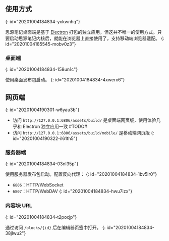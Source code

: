 ## 使用方式
{: id="20201004184834-yxkwnhq"}

思源笔记桌面端是基于 [Electron](https://www.electronjs.org) 打包的独立应用，但这并不唯一的使用方式。只要启动思源笔记内核后，就能在浏览器上直接使用了，支持移动端浏览器适配。
{: id="20201004185545-mobv0z3"}

### 桌面端
{: id="20201004184834-158un1c"}

使用桌面发布包启动。
{: id="20201004184834-4xwerx6"}

## 网页端
{: id="20201004190301-w6yau3b"}

* 访问 `http://127.0.0.1:6806/assets/build/` 是桌面端网页版，使用体验几乎和 Electron 独立应用一致 #TODO#
* 访问 `http://127.0.0.1:6806/assets/build/mobile/` 是移动端网页版
{: id="20201004190322-il61th5"}

### 服务器端
{: id="20201004184834-03nl35p"}

使用服务器发布包启动。配置反向代理：
{: id="20201004184834-1bv5lr0"}

* `6806`：HTTP/WebSocket
* `6807`：HTTP/WebDAV
{: id="20201004184834-hwu7izx"}

### 内容块 URL
{: id="20201004184834-t2poxjp"}

通过访问 `/blocks/{id}` 后在编辑器页签中打开。
{: id="20201004184834-38jlwu2"}
